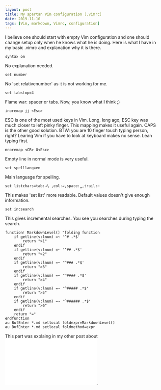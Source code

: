 ```yaml
---
layout: post
title: My spartan Vim configuration (.vimrc)
date: 2019-11-10
tags: [Vim, markdown, Vimrc, configuration]
---
```


I believe one should start with empty Vim configuration and one should change setup only when he knows what he is doing. Here is what I have in my basic .vimrc and explanation why it is there.

```syntax on```

No explanation needed.

```set number```

No 'set relativenumber' as it is not working for me.

```set tabstop=4```

Flame war: spacer or tabs. Now, you know what I think ;)

```inoremap jj <Esc>```

ESC is one of the most used keys in Vim. Long, long ago, ESC key was much closer to left pinky finger. This mapping makes it useful again. CAPS is the other good solution. BTW: you are 10 finger touch typing person, right? Learing Vim if you have to look at keyboard makes no sense. Lean typing first. 

```nnoremap <CR> O<Esc>```

Empty line in normal mode is very useful.

```set spelllang=en```

Main language for spelling.

```set listchars=tab:→\ ,eol:↲,space:␣,trail:~```

This makes 'set list' more readable. Default values doesn't give enough information.

```set incsearch```

This gives incremental searches. You see you searches during typing the search.

```
function! MarkdownLevel() "folding function
    if getline(v:lnum) =~ '^# .*$'
        return ">1"
    endif
    if getline(v:lnum) =~ '^## .*$'
        return ">2"
    endif
    if getline(v:lnum) =~ '^### .*$'
        return ">3"
    endif
    if getline(v:lnum) =~ '^#### .*$'
        return ">4"
    endif
    if getline(v:lnum) =~ '^##### .*$'
        return ">5"
    endif
    if getline(v:lnum) =~ '^###### .*$'
        return ">6"
    endif
    return "=" 
endfunction
au BufEnter *.md setlocal foldexpr=MarkdownLevel()  
au BufEnter *.md setlocal foldmethod=expr
```

This part was explaing in my other post about ![folding markdown](2019-10-29-vim_folding.md).
